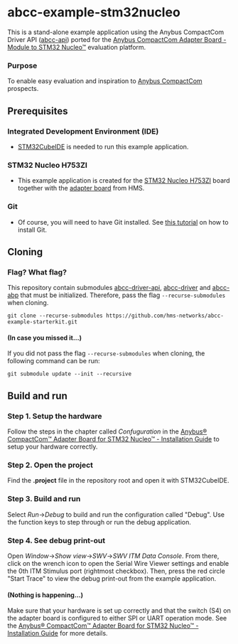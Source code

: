 # abcc-example-stm32nucleo
This is a stand-alone example application using the Anybus CompactCom Driver API ([abcc-api](https://github.com/hms-networks/abcc-driver-api)) ported for the [Anybus CompactCom Adapter Board - Module to STM32 Nucleo™](https://www.hms-networks.com/p/024620-b-anybus-compactcom-adapter-board-module-to-stm32-nucleo) evaluation platform.
### Purpose
To enable easy evaluation and inspiration to [Anybus CompactCom](https://www.hms-networks.com/embedded-network-interfaces) prospects.

## Prerequisites
### Integrated Development Environment (IDE)
- [STM32CubeIDE](https://www.st.com/en/development-tools/stm32cubeide.html) is needed to run this example application.
### STM32 Nucleo H753ZI
- This example application is created for the [STM32 Nucleo H753ZI](https://www.st.com/en/evaluation-tools/nucleo-h753zi.html) board together with the [adapter board](https://www.hms-networks.com/p/024620-b-anybus-compactcom-adapter-board-module-to-stm32-nucleo) from HMS.
### Git
- Of course, you will need to have Git installed. See [this tutorial](https://github.com/git-guides/install-git) on how to install Git.

## Cloning
### Flag? What flag?
This repository contain submodules [abcc-driver-api](https://github.com/hms-networks/abcc-api), [abcc-driver](https://github.com/hms-networks/abcc-driver) and [abcc-abp](https://github.com/hms-networks/abcc-abp) that must be initialized. Therefore, pass the flag `--recurse-submodules` when cloning.

```
git clone --recurse-submodules https://github.com/hms-networks/abcc-example-starterkit.git
```
#### (In case you missed it...)
If you did not pass the flag `--recurse-submodules` when cloning, the following command can be run:
```
git submodule update --init --recursive
```

## Build and run
### Step 1. Setup the hardware
Follow the steps in the chapter called *Confuguration* in the [Anybus® CompactCom™ Adapter Board for STM32 Nucleo™ - Installation Guide](https://hmsnetworks.blob.core.windows.net/nlw/docs/default-source/products/anybus/manuals-and-guides---manuals/hms-scm-1202-236.pdf?sfvrsn=90594caf_4) to setup your hardware correctly.
### Step 2. Open the project
Find the **.project** file in the repository root and open it with STM32CubeIDE.
### Step 3. Build and run
Select *Run*->*Debug* to build and run the configuration called "Debug". Use the function keys to step through or run the debug application.
### Step 4. See debug print-out
Open *Window*->*Show view*->*SWV*->*SWV ITM Data Console*. From there, click on the wrench icon to open the Serial Wire Viewer settings and enable the 0th ITM Stimulus port (rightmost checkbox). Then, press the red circle "Start Trace" to view the debug print-out from the example application.
#### (Nothing is happening...)
Make sure that your hardware is set up correctly and that the switch (S4) on the adapter board is configured to either SPI or UART operation mode. See the [Anybus® CompactCom™ Adapter Board for STM32 Nucleo™ - Installation Guide](https://hmsnetworks.blob.core.windows.net/nlw/docs/default-source/products/anybus/manuals-and-guides---manuals/hms-scm-1202-236.pdf?sfvrsn=90594caf_4) for more details.

